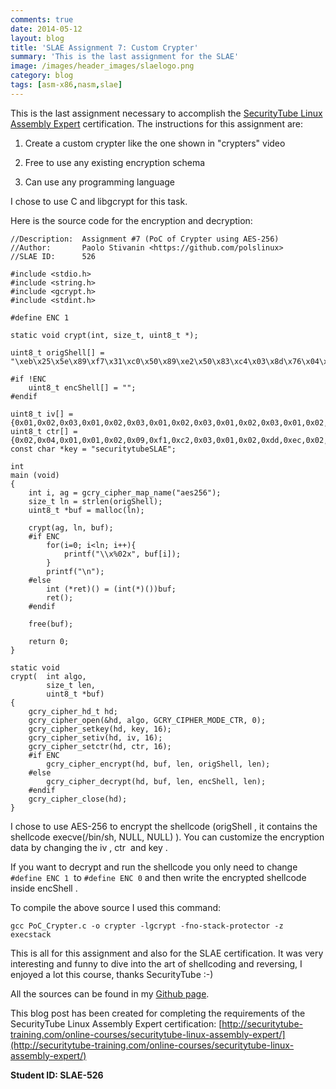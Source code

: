 ```yaml
---
comments: true
date: 2014-05-12
layout: blog
title: 'SLAE Assignment 7: Custom Crypter'
summary: 'This is the last assignment for the SLAE'
image: /images/header_images/slaelogo.png
category: blog
tags: [asm-x86,nasm,slae]
---
```


This is the last assignment necessary to accomplish the [SecurityTube Linux Assembly Expert](http://www.securitytube-training.com/online-courses/securitytube-linux-assembly-expert/index.html) certification. The instructions for this assignment are:

	
  1. Create a custom crypter like the one shown in "crypters" video

  2. Free to use any existing encryption schema
	
  3. Can use any programming language

I chose to use C and libgcrypt for this task.

Here is the source code for the encryption and decryption:

	//Description:	Assignment #7 (PoC of Crypter using AES-256)
	//Author:		Paolo Stivanin <https://github.com/polslinux>
	//SLAE ID:		526

	#include <stdio.h>
	#include <string.h>
	#include <gcrypt.h>
	#include <stdint.h>
	
	#define ENC 1

	static void crypt(int, size_t, uint8_t *);

	uint8_t origShell[] = "\xeb\x25\x5e\x89\xf7\x31\xc0\x50\x89\xe2\x50\x83\xc4\x03\x8d\x76\x04\x33\x06\x50\x31\xc0\x33\x07\x50\x89\xe3\x31\xc0\x50\x8d\x3b\x57\x89\xe1\xb0\x0b\xcd\x80\xe8\xd6\xff\xff\xff\x2f\x2f\x62\x69\x6e\x2f\x73\x68";

	#if !ENC
		uint8_t encShell[] = "";
	#endif

	uint8_t iv[] = {0x01,0x02,0x03,0x01,0x02,0x03,0x01,0x02,0x03,0x01,0x02,0x03,0x01,0x02,0x03,0x04};
	uint8_t ctr[] = {0x02,0x04,0x01,0x01,0x02,0x09,0xf1,0xc2,0x03,0x01,0x02,0xdd,0xec,0x02,0x03,0x04};
	const char *key = "securitytubeSLAE";

	int
	main (void)
	{
		int i, ag = gcry_cipher_map_name("aes256");
		size_t ln = strlen(origShell);
		uint8_t *buf = malloc(ln);

		crypt(ag, ln, buf);
		#if ENC
			for(i=0; i<ln; i++){
				printf("\\x%02x", buf[i]);
			}
			printf("\n");
		#else
			int (*ret)() = (int(*)())buf;
			ret();
		#endif

		free(buf);

		return 0;
	}

	static void
	crypt(  int algo,
			size_t len,
			uint8_t *buf)
	{
		gcry_cipher_hd_t hd;
		gcry_cipher_open(&hd, algo, GCRY_CIPHER_MODE_CTR, 0);
		gcry_cipher_setkey(hd, key, 16);
		gcry_cipher_setiv(hd, iv, 16);
		gcry_cipher_setctr(hd, ctr, 16);
		#if ENC
			gcry_cipher_encrypt(hd, buf, len, origShell, len);
		#else
			gcry_cipher_decrypt(hd, buf, len, encShell, len);
		#endif
		gcry_cipher_close(hd);
	}

I chose to use AES-256 to encrypt the shellcode (origShell , it contains the shellcode execve(/bin/sh, NULL, NULL) ). You can customize the encryption data by changing the iv , ctr  and key .

If you want to decrypt and run the shellcode you only need to change `#define ENC 1`  to `#define ENC 0` and then write the encrypted shellcode inside encShell .

To compile the above source I used this command:

```
gcc PoC_Crypter.c -o crypter -lgcrypt -fno-stack-protector -z execstack
```

This is all for this assignment and also for the SLAE certification. It was very interesting and funny to dive into the art of shellcoding and reversing, I enjoyed a lot this course, thanks SecurityTube :-)

All the sources can be found in my [Github page](https://github.com/polslinux/SLAE/).


This blog post has been created for completing the requirements of the SecurityTube Linux Assembly Expert certification: [http://securitytube-training.com/online-courses/securitytube-linux-assembly-expert/](http://securitytube-training.com/online-courses/securitytube-linux-assembly-expert/)

**Student ID: SLAE-526**
